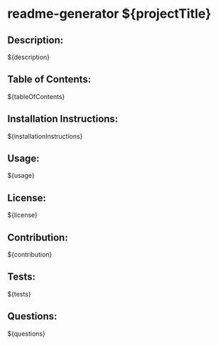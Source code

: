 # readme-generator ${projectTitle}

## Description:
${description}

## Table of Contents:
${tableOfContents}

## Installation Instructions:
${installationInstructions}

## Usage:
${usage}

## License:
${license}

## Contribution:
${contribution}

## Tests:
${tests}

## Questions:
${questions}